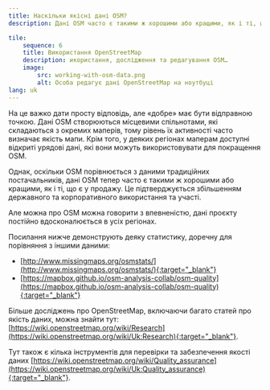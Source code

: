 ```yaml
---
title: Наскільки якісні дані OSM?
description: Дані OSM часто є такими ж хорошими або кращими, як і ті, що є у продажу

tile:
    sequence: 6
    title: Використання OpenStreetMap
    description: икористання, дослідження та редагування OSM…
    image:
        src: working-with-osm-data.png
        alt: Особа редагує дані OpenStreetMap на ноутбуці
lang: uk
---
```


На це важко дати просту відповідь, але «добре» має бути відправною точкою. Дані OSM створюються місцевими спільнотами, які складаються з окремих маперів, тому рівень їх активності часто визначає якість мапи. Крім того, у деяких регіонах маперам доступні відкриті урядові дані, які вони можуть використовувати для покращення OSM.

Однак, оскільки OSM порівнюється з даними традиційних постачальників, дані OSM тепер часто є такими ж хорошими або кращими, як і ті, що є у продажу. Це підтверджується збільшенням державного та корпоративного використання та участі.

Але можна про OSM можна говорити з впевненістю, дані проєкту постійно вдосконалюється в усіх регіонах.

Посилання нижче демонструють деяку статистику, доречну для порівняння з іншими даними:

- [http://www.missingmaps.org/osmstats/](http://www.missingmaps.org/osmstats/){:target="_blank"}
- [https://mapbox.github.io/osm-analysis-collab/osm-quality](https://mapbox.github.io/osm-analysis-collab/osm-quality){:target="_blank"}

Більше досліджень про OpenStreetMap, включаючи багато статей про якість даних, можна знайти тут: [https://wiki.openstreetmap.org/wiki/Research](https://wiki.openstreetmap.org/wiki/Uk:Research){:target="_blank"}.

Тут також є кілька інструментів для перевірки та забезпечення якості даних [https://wiki.openstreetmap.org/wiki/Quality_assurance](https://wiki.openstreetmap.org/wiki/Uk:Quality_assurance){:target="_blank"}.

